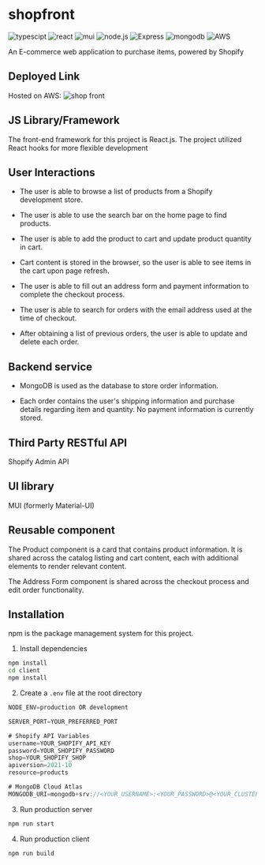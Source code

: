 # shopfront

![typescipt](https://img.shields.io/badge/TypeScript-007ACC?style=for-the-badge&logo=typescript&logoColor=white)
![react](https://img.shields.io/badge/React-20232A?style=for-the-badge&logo=react&logoColor=61DAFB)
![mui](https://img.shields.io/badge/Material--UI-0081CB?style=for-the-badge&logo=material-ui&logoColor=white)
![node.js](https://img.shields.io/badge/Node.js-20232A?style=for-the-badge&logo=nodedotjs&logoColor=green)
![Express](https://img.shields.io/badge/-Express-20232A?style=for-the-badge&logo=express&logoColor=yellow)
![mongodb](https://img.shields.io/badge/MongoDB-4EA94B?style=for-the-badge&logo=mongodb&logoColor=white)
![AWS](https://img.shields.io/badge/AWS-%23FF9900.svg?style=for-the-badge&logo=amazon-aws&logoColor=white)

An E-commerce web application to purchase items, powered by Shopify

## Deployed Link

Hosted on AWS: ![shop front](http://3.16.15.35/)

## JS Library/Framework

The front-end framework for this project is React.js.
The project utilized React hooks for more flexible development

## User Interactions

- The user is able to browse a list of products from a Shopify development store.

- The user is able to use the search bar on the home page to find products.

- The user is able to add the product to cart and update product quantity in cart.

- Cart content is stored in the browser, so the user is able to see items in the cart upon page refresh.

- The user is able to fill out an address form and payment information to complete the checkout process.

- The user is able to search for orders with the email address used at the time of checkout.

- After obtaining a list of previous orders, the user is able to update and delete each order.

## Backend service

- MongoDB is used as the database to store order information.

- Each order contains the user's shipping information and purchase details regarding item and quantity. No payment information is currently stored.

## Third Party RESTful API

Shopify Admin API

## UI library

MUI (formerly Material-UI)

## Reusable component

The Product component is a card that contains product information. It is shared across the catalog listing and cart content, each with additional elements to render relevant content.

The Address Form component is shared across the checkout process and edit order functionality.

## Installation

npm is the package management system for this project.

1. Install dependencies

  ```sh
  npm install
  cd client
  npm install
  ```

2. Create a `.env` file at the root directory

  ```js
  NODE_ENV=production OR development

  SERVER_PORT=YOUR_PREFERRED_PORT

  # Shopify API Variables
  username=YOUR_SHOPIFY_API_KEY
  password=YOUR_SHOPIFY_PASSWORD
  shop=YOUR_SHOPIFY_SHOP
  apiversion=2021-10
  resource=products

  # MongoDB Cloud Atlas
  MONGODB_URI=mongodb+srv://<YOUR_USERNAME>:<YOUR_PASSWORD>@<YOUR_CLUSTER>.ytgwd.mongodb.net/<YOUR_DATABASE>?retryWrites=true&w=majority
  ```

3. Run production server

  ```sh
  npm run start
  ```

4. Run production client

  ```sh
  npm run build
  ```
